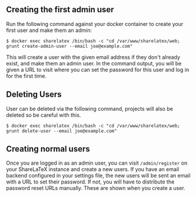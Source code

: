 ## Creating the first admin user

Run the following command against your docker container to create your first user and make them an admin:

```
$ docker exec sharelatex /bin/bash -c "cd /var/www/sharelatex/web; grunt create-admin-user --email joe@example.com"

```

This will create a user with the given email address if they don't already exist, and make them an admin user. In the command output, you will be given a URL to visit where you can set the password for this user and log in for the first time.

## Deleting Users
User can be deleted via the following command, projects will also be deleted so be careful with this.

```
$ docker exec sharelatex /bin/bash -c "cd /var/www/sharelatex/web; grunt delete-user --email joe@example.com"

```
## Creating normal users

Once you are logged in as an admin user, you can visit `/admin/register` on your ShareLaTeX instance and create a new users. If you have an email backend configured in your settings file, the new users will be sent an email with a URL to set their password. If not, you will have to distribute the password reset URLs manually. These are shown when you create a user.